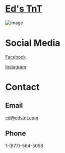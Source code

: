 # [Ed's TnT](https://edstnt.com/)
![image](https://user-images.githubusercontent.com/104687767/167275205-91d96b63-d8a2-44c7-9ae0-4f0fe4716674.png)


# Social Media
[Facebook](https://www.facebook.com/Eds-TnTwwwedstntcom-267685303268614/)

[Instagram](https://www.instagram.com/eds_tnt_/)
# Contact
## Email
ed@edstnt.com
## Phone
1-(877)-564-5058
